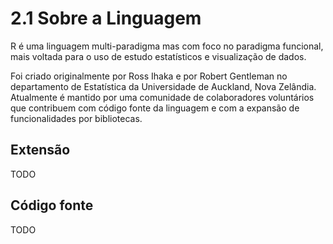 # 2.1 Sobre a Linguagem

R é uma linguagem multi-paradigma mas com foco no paradigma funcional, mais voltada para o uso de estudo estatísticos e visualização de dados.

Foi criado originalmente por Ross Ihaka e por Robert Gentleman no departamento de Estatística da Universidade de Auckland, Nova Zelândia. Atualmente é mantido por uma comunidade de colaboradores voluntários que contribuem com código fonte da linguagem e com a expansão de funcionalidades por bibliotecas.

## Extensão

TODO

## Código fonte

TODO